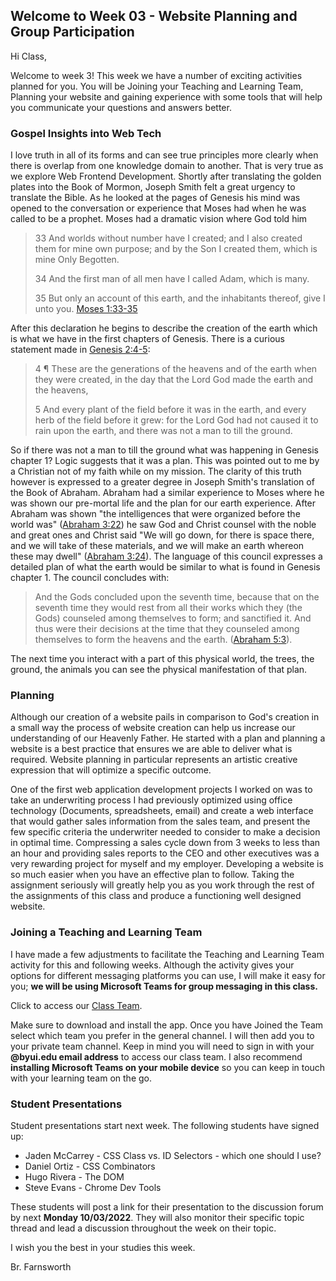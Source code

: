 ## Welcome to Week 03 - Website Planning and Group Participation

Hi Class,

Welcome to week 3! This week we have a number of exciting activities planned for you.  You will be Joining your Teaching and Learning Team, Planning your website and gaining experience with some tools that will help you communicate your questions and answers better.

### Gospel Insights into Web Tech
I love truth in all of its forms and can see true principles more clearly when there is overlap from one knowledge domain to another.  That is very true as we explore Web Frontend Development. Shortly after translating the golden plates into the Book of Mormon, Joseph Smith felt a great urgency to translate the Bible.  As he looked at the pages of Genesis his mind was opened to the conversation or experience that Moses had when he was called to be a prophet. Moses had a dramatic vision where God told him

 >33 And worlds without number have I created; and I also created them for mine own purpose; and by the Son I created them, which is mine Only Begotten.
 >
 >34 And the first man of all men have I called Adam, which is many.
 >
 >35 But only an account of this earth, and the inhabitants thereof, give I unto you.
 >[Moses 1:33-35](https://www.churchofjesuschrist.org/study/scriptures/pgp/moses/1?lang=eng&id=p33-p35#p33)

After this declaration he begins to describe the creation of the earth which is what we have in the first chapters of Genesis.  There is a curious statement made in [Genesis 2:4-5](https://www.churchofjesuschrist.org/study/scriptures/ot/gen/2?lang=eng&id=p4-p5#p4):

 >4 ¶ These are the generations of the heavens and of the earth when they were created, in the day that the Lord God made the earth and the heavens,
 >
 >5 And every plant of the field before it was in the earth, and every herb of the field before it grew: for the Lord God had not caused it to rain upon the earth, and there was not a man to till the ground.

So if there was not a man to till the ground what was happening in Genesis chapter 1? Logic suggests that it was a plan.  This was pointed out to me by a Christian not of my faith while on my mission. The clarity of this truth however is expressed to a greater degree in Joseph Smith's translation of the Book of Abraham.  Abraham had a similar experience to Moses where he was shown our pre-mortal life and the plan for our earth experience.  After Abraham was shown "the intelligences that were organized before the world was" ([Abraham 3:22](https://www.churchofjesuschrist.org/study/scriptures/pgp/abr/3?lang=eng&id=p22#p22)) he saw God and Christ counsel with the noble and great ones and Christ said "We will go down, for there is space there, and we will take of these materials, and we will make an earth whereon these may dwell" ([Abraham 3:24](https://www.churchofjesuschrist.org/study/scriptures/pgp/abr/3?lang=eng&id=p24#p24)). The language of this council expresses a detailed plan of what the earth would be similar to what is found in Genesis chapter 1.  The council concludes with:
 >And the Gods concluded upon the seventh time, because that on the seventh time they would rest from all their works which they (the Gods) counseled among themselves to form; and sanctified it. And thus were their decisions at the time that they counseled among themselves to form the heavens and the earth. ([Abraham 5:3](https://www.churchofjesuschrist.org/study/scriptures/pgp/abr/5?lang=eng&id=p3#p3)).  
 
 The next time you interact with a part of this physical world, the trees, the ground, the animals you can see the physical manifestation of that plan.

### Planning
Although our creation of a website pails in comparison to God's creation in a small way the process of website creation can help us increase our understanding of our Heavenly Father.  He started with a plan and planning a website is a best practice that ensures we are able to deliver what is required. Website planning in particular represents an artistic creative expression that will optimize a specific outcome. 

One of the first web application development projects I worked on was to take an underwriting process I had previously optimized using office technology (Documents, spreadsheets, email) and create a web interface that would gather sales information from the sales team, and present the few specific criteria the underwriter needed to consider to make a decision in optimal time.  Compressing a sales cycle down from 3 weeks to less than an hour and providing sales reports to the CEO and other executives was a very rewarding project for myself and my employer.  Developing a website is so much easier when you have an effective plan to follow.  Taking the assignment seriously will greatly help you as you work through the rest of the assignments of this class and produce a functioning well designed website.

### Joining a Teaching and Learning Team
I have made a few adjustments to facilitate the Teaching and Learning Team activity for this and following weeks. Although the activity gives your options for different messaging platforms you can use, I will make it easy for you; **we will be using Microsoft Teams for group messaging in this class.** 

Click  to access our [Class Team](https://teams.microsoft.com/l/team/19%3aua2MjMmHxQl3Iz5mvloIHMl3n_a8HzFzD3YN2S15aZU1%40thread.tacv2/conversations?groupId=4365ea51-7d14-4717-93dc-f10f32a7782e&tenantId=e6ac1d1f-d695-4ef1-91d4-94cddef8be11). 

Make sure to download and install the app. Once you have Joined the Team select which team you prefer in the general channel. I will then add you to your private team channel. Keep in mind you will need to sign in with your **@byui.edu email address** to access our class team.  I also recommend **installing Microsoft Teams on your mobile device** so you can keep in touch with your learning team on the go.

### Student Presentations
Student presentations start next week. The following students have signed up:
- Jaden McCarrey - CSS Class vs. ID Selectors - which one should I use?  
- Daniel Ortiz - CSS Combinators
- Hugo Rivera - The DOM
- Steve Evans - Chrome Dev Tools

These students will post a link for their presentation to the discussion forum by next **Monday 10/03/2022**.  They will also monitor their specific topic thread and lead a discussion throughout the week on their topic.

I wish you the best in your studies this week.

Br. Farnsworth